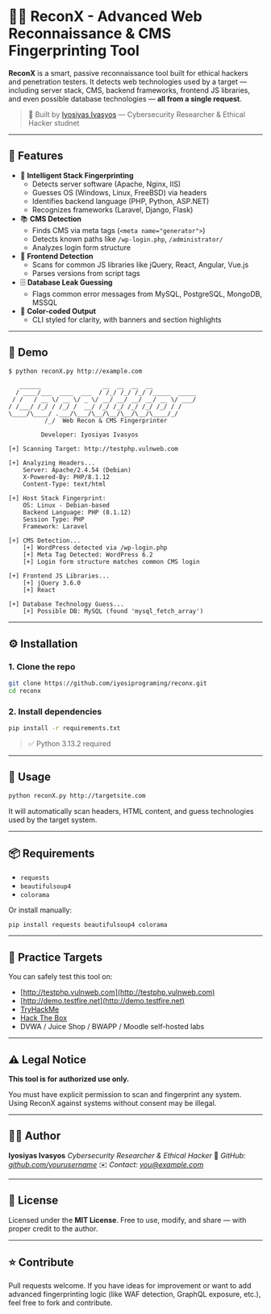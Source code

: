 
# 🕵️‍♂️ ReconX - Advanced Web Reconnaissance & CMS Fingerprinting Tool

**ReconX** is a smart, passive reconnaissance tool built for ethical hackers and penetration testers. It detects web technologies used by a target — including server stack, CMS, backend frameworks, frontend JS libraries, and even possible database technologies — **all from a single request**.

> 🔧 Built by [Iyosiyas Ivasyos](#) — Cybersecurity Researcher & Ethical Hacker studnet

---

## 🚀 Features

- 🧠 **Intelligent Stack Fingerprinting**
  - Detects server software (Apache, Nginx, IIS)
  - Guesses OS (Windows, Linux, FreeBSD) via headers
  - Identifies backend language (PHP, Python, ASP.NET)
  - Recognizes frameworks (Laravel, Django, Flask)
- 📚 **CMS Detection**
  - Finds CMS via meta tags (`<meta name="generator">`)
  - Detects known paths like `/wp-login.php`, `/administrator/`
  - Analyzes login form structure
- 🎯 **Frontend Detection**
  - Scans for common JS libraries like jQuery, React, Angular, Vue.js
  - Parses versions from script tags
- 🗄️ **Database Leak Guessing**
  - Flags common error messages from MySQL, PostgreSQL, MongoDB, MSSQL
- 🎨 **Color-coded Output**
  - CLI styled for clarity, with banners and section highlights

---

## 📸 Demo

```bash
$ python reconX.py http://example.com
````

```
   ______                 __  __  __  __            
  / ____/___  ____  ___  / /_/ /_/ /_/ /_____  _____
 / /   / __ \/ __ \/ _ \/ __/ __/ __/ __/ __ \/ ___/
/ /___/ /_/ / /_/ /  __/ /_/ /_/ /_/ /_/ /_/ / /    
\____/\____/ .___/\___/\__/\__/\__/\__/\____/_/     
          /_/  Web Recon & CMS Fingerprinter      

         Developer: Iyosiyas Ivasyos

[+] Scanning Target: http://testphp.vulnweb.com

[+] Analyzing Headers...
    Server: Apache/2.4.54 (Debian)
    X-Powered-By: PHP/8.1.12
    Content-Type: text/html

[+] Host Stack Fingerprint:
    OS: Linux - Debian-based
    Backend Language: PHP (8.1.12)
    Session Type: PHP
    Framework: Laravel

[+] CMS Detection...
    [+] WordPress detected via /wp-login.php
    [+] Meta Tag Detected: WordPress 6.2
    [+] Login form structure matches common CMS login

[+] Frontend JS Libraries...
    [+] jQuery 3.6.0
    [+] React

[+] Database Technology Guess...
    [+] Possible DB: MySQL (found 'mysql_fetch_array')
```

---

## ⚙️ Installation

### 1. Clone the repo

```bash
git clone https://github.com/iyosiprograming/reconx.git
cd reconx
```

### 2. Install dependencies

```bash
pip install -r requirements.txt
```

> ✅ Python 3.13.2 required

---

## 🧪 Usage

```bash
python reconX.py http://targetsite.com
```

It will automatically scan headers, HTML content, and guess technologies used by the target system.

---

## 📦 Requirements

* `requests`
* `beautifulsoup4`
* `colorama`

Or install manually:

```bash
pip install requests beautifulsoup4 colorama
```

---

## 🎯 Practice Targets

You can safely test this tool on:

* [http://testphp.vulnweb.com](http://testphp.vulnweb.com)
* [http://demo.testfire.net](http://demo.testfire.net)
* [TryHackMe](https://tryhackme.com/)
* [Hack The Box](https://hackthebox.com/)
* DVWA / Juice Shop / BWAPP / Moodle self-hosted labs

---

## ⚠️ Legal Notice

**This tool is for authorized use only.**

You must have explicit permission to scan and fingerprint any system.
Using ReconX against systems without consent may be illegal.

---

## 👨‍💻 Author

**Iyosiyas Ivasyos**
*Cybersecurity Researcher & Ethical Hacker*
🔗 *GitHub: [github.com/yourusername](https://github.com/iyosiprograming)*
✉️ *Contact: [you@example.com](mailto:iyosieyosiyas@gmail.com)*

---

## 📃 License

Licensed under the **MIT License**.
Free to use, modify, and share — with proper credit to the author.

---

## ⭐️ Contribute

Pull requests welcome. If you have ideas for improvement or want to add advanced fingerprinting logic (like WAF detection, GraphQL exposure, etc.), feel free to fork and contribute.

```


